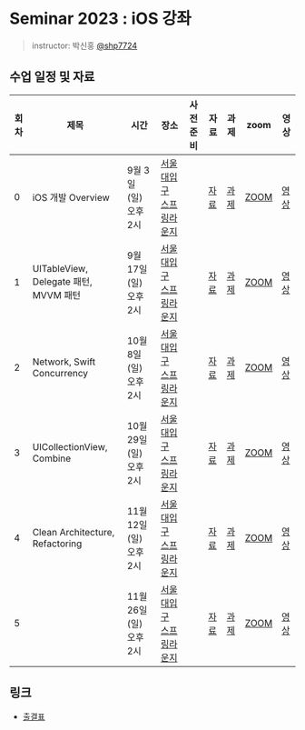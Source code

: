 # Seminar 2023 : iOS 강좌

> instructor: 박신홍 [@shp7724](https://github.com/shp7724)

## 수업 일정 및 자료

| 회차 | 제목                                  | 시간                    | 장소                                                                                                         | 사전 준비 | 자료                            | 과제                              | zoom                                           | 영상     |
| ---- | ------------------------------------- | ----------------------- | ------------------------------------------------------------------------------------------------------------ | --------- | ------------------------------- | --------------------------------- | ---------------------------------------------- | -------- |
| 0    | iOS 개발 Overview                     | 9월 3일 (일) 오후 2시   | [서울대입구 스프링라운지](https://map.naver.com/p/entry/place/1754510954?placePath=%2Fhome&c=15.00,0,0,0,dh) |           | [자료](./seminar0/seminar0.pdf) | [과제](./seminar0/assignment0.md) | [ZOOM](https://snu-ac-kr.zoom.us/j/2535230191) | [영상]() |
| 1    | UITableView, Delegate 패턴, MVVM 패턴 | 9월 17일 (일) 오후 2시  | [서울대입구 스프링라운지](https://map.naver.com/p/entry/place/1754510954?placePath=%2Fhome&c=15.00,0,0,0,dh) |           | [자료](./seminar1/seminar1.pdf) | [과제](./seminar1/assignment1.md) | [ZOOM](https://snu-ac-kr.zoom.us/j/2535230191) | [영상]() |
| 2    | Network, Swift Concurrency            | 10월 8일 (일) 오후 2시  | [서울대입구 스프링라운지](https://map.naver.com/p/entry/place/1754510954?placePath=%2Fhome&c=15.00,0,0,0,dh) |           | [자료](./seminar1/seminar2.pdf) | [과제](./seminar1/assignment2.md) | [ZOOM](https://snu-ac-kr.zoom.us/j/2535230191) | [영상]() |
| 3    | UICollectionView, Combine             | 10월 29일 (일) 오후 2시 | [서울대입구 스프링라운지](https://map.naver.com/p/entry/place/1754510954?placePath=%2Fhome&c=15.00,0,0,0,dh) |           | [자료](./seminar1/seminar3.pdf) | [과제](./seminar1/assignment3.md) | [ZOOM](https://snu-ac-kr.zoom.us/j/2535230191) | [영상]() |
| 4    | Clean Architecture, Refactoring       | 11월 12일 (일) 오후 2시 | [서울대입구 스프링라운지](https://map.naver.com/p/entry/place/1754510954?placePath=%2Fhome&c=15.00,0,0,0,dh) |           | [자료](./seminar1/seminar4.pdf) | [과제](./seminar1/assignment4.md) | [ZOOM](https://snu-ac-kr.zoom.us/j/2535230191) | [영상]() |
| 5    |                                       | 11월 26일 (일) 오후 2시 | [서울대입구 스프링라운지](https://map.naver.com/p/entry/place/1754510954?placePath=%2Fhome&c=15.00,0,0,0,dh) |           | [자료](./seminar1/seminar5.pdf) | [과제](./seminar1/assignment5.md) | [ZOOM](https://snu-ac-kr.zoom.us/j/2535230191) | [영상]() |

## 링크

- [출결표](https://docs.google.com/spreadsheets/d/1Vjz-3vn5AXw7f8yqle91-IQ7UH7s8amsnGt35Z0BXGg/edit#gid=0)

